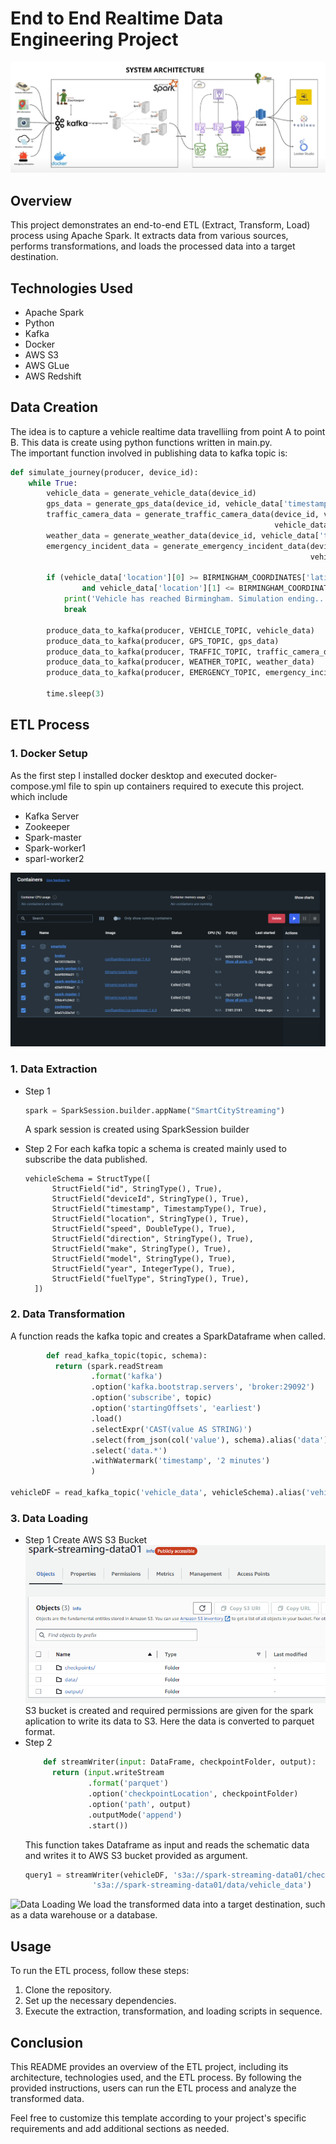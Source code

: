 # End to End Realtime Data Engineering Project

![Project Architecture](SysArch.png)

## Overview
This project demonstrates an end-to-end ETL (Extract, Transform, Load) process using Apache Spark. It extracts data from various sources, performs transformations, and loads the processed data into a target destination.

## Technologies Used
- Apache Spark
- Python
- Kafka
- Docker
- AWS S3
- AWS GLue
- AWS Redshift
## Data Creation
The idea is to capture a vehicle realtime data travelliing from point A to point B. This data is create using python functions written in main.py.\
The important function involved in publishing data to kafka topic is:
```python
def simulate_journey(producer, device_id):
    while True:
        vehicle_data = generate_vehicle_data(device_id)                    # Dummy data is being generated.
        gps_data = generate_gps_data(device_id, vehicle_data['timestamp'])
        traffic_camera_data = generate_traffic_camera_data(device_id, vehicle_data['timestamp'],
                                                           vehicle_data['location'], 'Nikon-Cam123')
        weather_data = generate_weather_data(device_id, vehicle_data['timestamp'], vehicle_data['location'])
        emergency_incident_data = generate_emergency_incident_data(device_id, vehicle_data['timestamp'],
                                                                   vehicle_data['location'])

        if (vehicle_data['location'][0] >= BIRMINGHAM_COORDINATES['latitude']
                and vehicle_data['location'][1] <= BIRMINGHAM_COORDINATES['longitude']):
            print('Vehicle has reached Birmingham. Simulation ending...')
            break

        produce_data_to_kafka(producer, VEHICLE_TOPIC, vehicle_data)        #data is being published to VEHICLE_TOPIC.
        produce_data_to_kafka(producer, GPS_TOPIC, gps_data)
        produce_data_to_kafka(producer, TRAFFIC_TOPIC, traffic_camera_data)
        produce_data_to_kafka(producer, WEATHER_TOPIC, weather_data)
        produce_data_to_kafka(producer, EMERGENCY_TOPIC, emergency_incident_data)

        time.sleep(3)
```

## ETL Process
### 1. Docker Setup
As the first step I installed docker desktop and executed docker-compose.yml file to spin up containers required to execute this project.\
which include
- Kafka Server
- Zookeeper
- Spark-master
- Spark-worker1
- sparl-worker2
  
![Data Extraction](docker.png)

### 1. Data Extraction
- Step 1
  ```python
  spark = SparkSession.builder.appName("SmartCityStreaming")
  ```
  A spark session is created using SparkSession builder
  
- Step 2
  For each kafka topic a schema is created mainly used to subscribe the data published.
  ```pyton
  vehicleSchema = StructType([
        StructField("id", StringType(), True),
        StructField("deviceId", StringType(), True),
        StructField("timestamp", TimestampType(), True),
        StructField("location", StringType(), True),
        StructField("speed", DoubleType(), True),
        StructField("direction", StringType(), True),
        StructField("make", StringType(), True),
        StructField("model", StringType(), True),
        StructField("year", IntegerType(), True),
        StructField("fuelType", StringType(), True),
    ])
  ```
### 2. Data Transformation
  A function reads the kafka topic and creates a SparkDataframe when called.
  ```python
          def read_kafka_topic(topic, schema):
            return (spark.readStream
                    .format('kafka')
                    .option('kafka.bootstrap.servers', 'broker:29092')
                    .option('subscribe', topic)
                    .option('startingOffsets', 'earliest')
                    .load()
                    .selectExpr('CAST(value AS STRING)')
                    .select(from_json(col('value'), schema).alias('data'))
                    .select('data.*')
                    .withWatermark('timestamp', '2 minutes')
                    )
  
  vehicleDF = read_kafka_topic('vehicle_data', vehicleSchema).alias('vehicle')        # Here 'vehicle_data' is the kafka topic from which data is read.
  ```

### 3. Data Loading
- Step 1
  Create AWS S3 Bucket
    ![Data Transformation](image.png)
    S3 bucket is created and required permissions are given for the spark aplication to write its data to S3. Here the data is converted to parquet format.
- Step 2
  ```python
      def streamWriter(input: DataFrame, checkpointFolder, output):
        return (input.writeStream
                .format('parquet')
                .option('checkpointLocation', checkpointFolder)
                .option('path', output)
                .outputMode('append')
                .start())
  ```
  This function takes Dataframe as input and reads the schematic data and writes it to AWS S3 bucket provided as argument.
  ```python
  query1 = streamWriter(vehicleDF, 's3a://spark-streaming-data01/checkpoints/vehicle_data',
                 's3a://spark-streaming-data01/data/vehicle_data')
  ```

![Data Loading](screenshots/data_loading.png)
We load the transformed data into a target destination, such as a data warehouse or a database.

## Usage
To run the ETL process, follow these steps:
1. Clone the repository.
2. Set up the necessary dependencies.
3. Execute the extraction, transformation, and loading scripts in sequence.

## Conclusion
This README provides an overview of the ETL project, including its architecture, technologies used, and the ETL process. By following the provided instructions, users can run the ETL process and analyze the transformed data.

Feel free to customize this template according to your project's specific requirements and add additional sections as needed.
